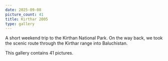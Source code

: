 ```yaml
---
date: 2025-09-08
picture_count: 41
title: Kirthar 2005
type: gallery
---
```


A short weekend trip to the Kirthan National Park. On the way back, we took the scenic route through the Kirthar range into Baluchistan.

This gallery contains 41 pictures.